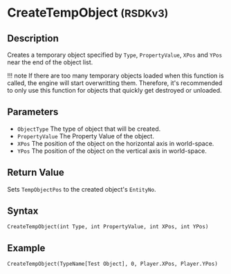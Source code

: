 # CreateTempObject <small>(RSDKv3)</small>

## Description
Creates a temporary object specified by `Type`, `PropertyValue`, `XPos` and `YPos` near the end of the object list.

!!! note
    If there are too many temporary objects loaded when this function is called, the engine will start overwritting them. Therefore, it's recommended to only use this function for objects that quickly get destroyed or unloaded.

## Parameters
- `ObjectType`
The type of object that will be created.
- `PropertyValue`
The Property Value of the object.
- `XPos`
The position of the object on the horizontal axis in world-space.
- `YPos`
The position of the object on the vertical axis in world-space.

## Return Value
Sets `TempObjectPos` to the created object's `EntityNo`.

## Syntax
```
CreateTempObject(int Type, int PropertyValue, int XPos, int YPos)
```

## Example
```
CreateTempObject(TypeName[Test Object], 0, Player.XPos, Player.YPos)
```